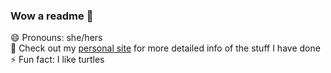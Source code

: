 ### Wow a readme 👋
😄 Pronouns: she/hers  
🧙 Check out my [personal site](https://jayleenli.github.io/) for more detailed info of the stuff I have done  
⚡ Fun fact: I like turtles  
